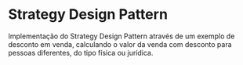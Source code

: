 # Strategy Design Pattern

Implementação do Strategy Design Pattern através de um exemplo de desconto em venda, calculando o valor da venda com desconto para pessoas diferentes, do tipo física ou jurídica.




